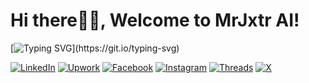# Hi there👋🏼, Welcome to MrJxtr AI!

[![Typing SVG](https://readme-typing-svg.demolab.com?font=jetbrains+mono&weight=250&size=20&duration=7000&pause=1000&width=1000&lines=Freelance+Automation+%26+Scripting%2C+Software+developer+(Python);Aspiring+AI+Software+Developer;Fascinated+about+everything+Data+Science%2C+AI+%26+Development;Aiming+to+solve+problems+through+coding+AI+software;Let+the+journey+begin!)](https://git.io/typing-svg)

[![LinkedIn](https://img.shields.io/badge/-LinkedIn-0077B5?style=flat-square&logo=linkedin&logoColor=white)](https://www.linkedin.com/in/mrjxtr)
[![Upwork](https://img.shields.io/badge/-Upwork-6fda44?style=flat-square&logo=upwork&logoColor=white)](https://www.upwork.com/freelancers/~01f2fd0e74a0c5055a?mp_source=share)
[![Facebook](https://img.shields.io/badge/-Facebook-1877F2?style=flat-square&logo=facebook&logoColor=white)](https://www.facebook.com/mrjxtr)
[![Instagram](https://img.shields.io/badge/-Instagram-E4405F?style=flat-square&logo=instagram&logoColor=white)](https://www.instagram.com/mrjxtr)
[![Threads](https://img.shields.io/badge/-Threads-000000?style=flat-square&logo=threads&logoColor=white)](https://www.threads.net/@mrjxtr)
[![X](https://img.shields.io/badge/-X-000000?style=flat-square&logo=x&logoColor=white)](https://twitter.com/mrjxtr)
